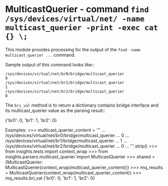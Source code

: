 MulticastQuerier - command ``find /sys/devices/virtual/net/ -name multicast_querier -print -exec cat {} \;``
============================================================================================================

This module provides processing for the output of the
``find -name multicast_querier ...`` command.

Sample output of this command looks like::

    /sys/devices/virtual/net/br0/bridge/multicast_querier
    0
    /sys/devices/virtual/net/br1/bridge/multicast_querier
    1
    /sys/devices/virtual/net/br2/bridge/multicast_querier
    0

The ``bri_val`` method is to return a dictionary contains bridge interface and
its multicast_querier value as the parsing result::

{'br0': 0, 'br1': 1, 'br2': 0}

Examples:
    >>> multicast_querier_content = '''
    ... /sys/devices/virtual/net/br0/bridge/multicast_querier
    ... 0
    ... /sys/devices/virtual/net/br1/bridge/multicast_querier
    ... 1
    ... /sys/devices/virtual/net/br2/bridge/multicast_querier
    ... 0
    ... '''.strip()
    >>> from insights.tests import context_wrap
    >>> from insights.parsers.multicast_querier import MulticastQuerier
    >>> shared = {MulticastQuerier: MulticastQuerier(context_wrap(multicast_querier_content))}
    >>> mq_results = MulticastQuerier(context_wrap(multicast_querier_content))
    >>> mq_results.bri_val
    {'br0': 0, 'br1': 1, 'br2': 0}